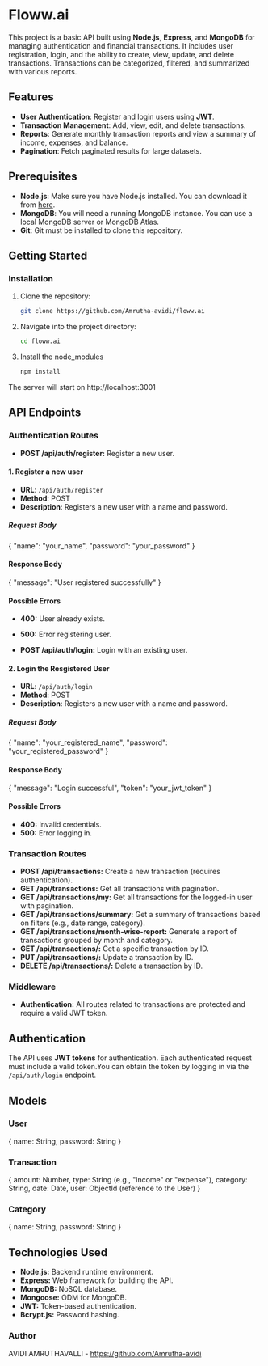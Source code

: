 # Floww.ai

This project is a basic API built using **Node.js**, **Express**, and **MongoDB** for managing authentication and financial transactions. It includes user registration, login, and the ability to create, view, update, and delete transactions. Transactions can be categorized, filtered, and summarized with various reports.

## Features
- **User Authentication**: Register and login users using **JWT**.
- **Transaction Management**: Add, view, edit, and delete transactions.
- **Reports**: Generate monthly transaction reports and view a summary of income, expenses, and balance.
- **Pagination**: Fetch paginated results for large datasets.

## Prerequisites

- **Node.js**: Make sure you have Node.js installed. You can download it from [here](https://nodejs.org/).
- **MongoDB**: You will need a running MongoDB instance. You can use a local MongoDB server or MongoDB Atlas.
- **Git**: Git must be installed to clone this repository.

## Getting Started

### Installation

1. Clone the repository:

   ```bash
   git clone https://github.com/Amrutha-avidi/floww.ai
2. Navigate into the project directory: 
    ``` bash 
    cd floww.ai
3. Install the node_modules
    ``` bash
    npm install
The server will start on http://localhost:3001

## API Endpoints

### Authentication Routes
- **POST /api/auth/register:** Register a new user.

#### 1. Register a new user

- **URL**: `/api/auth/register`
- **Method**: POST
- **Description**: Registers a new user with a name and password.

##### Request Body
{
  "name": "your_name",
  "password": "your_password"
}

#### Response Body
{
  "message": "User registered successfully"
}
#### Possible Errors
- **400:** User already exists.
- **500:** Error registering user.

- **POST /api/auth/login:** Login with an existing user.
#### 2. Login the Resgistered User

- **URL**: `/api/auth/login`
- **Method**: POST
- **Description**: Registers a new user with a name and password.

##### Request Body
{
  "name": "your_registered_name",
  "password": "your_registered_password"
}

#### Response Body
{
  "message": "Login successful",
  "token": "your_jwt_token"
}
#### Possible Errors
- **400:** Invalid credentials.
- **500:** Error logging in.
### Transaction Routes
- **POST /api/transactions:** Create a new transaction (requires authentication).
- **GET /api/transactions:** Get all transactions with pagination.
- **GET /api/transactions/my:** Get all transactions for the logged-in user with pagination.
- **GET /api/transactions/summary:** Get a summary of transactions based on filters (e.g., date range, category).
- **GET /api/transactions/month-wise-report:** Generate a report of transactions grouped by month and category.
- **GET /api/transactions/:**  Get a specific transaction by ID.
- **PUT /api/transactions/:** Update a transaction by ID.
- **DELETE /api/transactions/:** Delete a transaction by ID.

### Middleware
- **Authentication:** All routes related to transactions are protected and require a valid JWT token.

## Authentication 
The API uses **JWT tokens** for authentication. Each authenticated request must include a valid token.You can obtain the token by logging in via the `/api/auth/login` endpoint.

## Models

### User
 
   {
     name: String,
     password: String
   }

### Transaction
 
   {
     amount: Number,
     type: String (e.g., "income" or "expense"),
     category: String,
     date: Date,
     user: ObjectId (reference to the User)
   }

### Category
 
   {
     name: String,
     password: String
   }

## Technologies Used
- **Node.js:** Backend runtime environment.
- **Express:** Web framework for building the API.
- **MongoDB:** NoSQL database.
- **Mongoose:** ODM for MongoDB.
- **JWT:** Token-based authentication.
- **Bcrypt.js:** Password hashing.

### Author
AVIDI AMRUTHAVALLI - https://github.com/Amrutha-avidi
